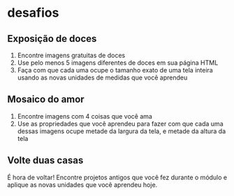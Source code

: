 # desafios

## Exposição de doces

1. Encontre imagens gratuitas de doces
2. Use pelo menos 5 imagens diferentes de doces em sua página HTML
3. Faça com que cada uma ocupe o tamanho exato de uma tela inteira usando as novas unidades de medidas que você aprendeu

## Mosaico do amor

1. Encontre imagens com 4 coisas que você ama
2. Use as propriedades que você aprendeu para fazer com que cada uma dessas imagens ocupe metade da largura da tela, e metade da altura da tela

## Volte duas casas

É hora de voltar! Encontre projetos antigos que você fez durante o módulo e aplique as novas unidades que você aprendeu hoje.

